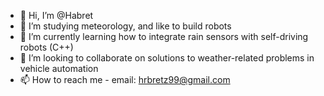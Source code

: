 - 👋 Hi, I’m @Habret
- 👀 I’m studying meteorology, and like to build robots 
- 🌱 I’m currently learning how to integrate rain sensors with self-driving robots (C++)
- 💞️ I’m looking to collaborate on solutions to weather-related problems in vehicle automation
- 📫 How to reach me - email: hrbretz99@gmail.com

<!---
Habret/Habret is a ✨ special ✨ repository because its `README.md` (this file) appears on your GitHub profile.
You can click the Preview link to take a look at your changes.
--->
